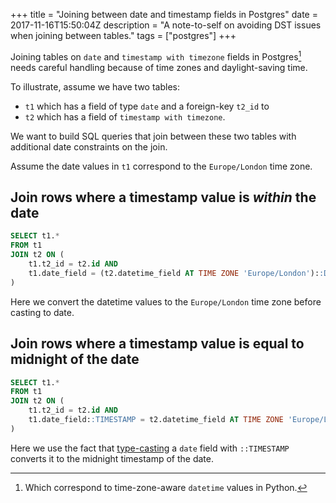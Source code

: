 +++
title = "Joining between date and timestamp fields in Postgres"
date = 2017-11-16T15:50:04Z
description = "A note-to-self on avoiding DST issues when joining between tables."
tags = ["postgres"]
+++

Joining tables on `date` and `timestamp with timezone` fields in Postgres[^django] needs careful handling
because of time zones and daylight-saving time.

To illustrate, assume we have two tables: 

- `t1` which has a field of type `date` and a foreign-key `t2_id` to
- `t2` which has a field of `timestamp with timezone`.

We want to build SQL queries that join between these two tables with additional date
constraints on the join.

Assume the date values in `t1` correspond to the `Europe/London` time zone.


## Join rows where a timestamp value is _within_ the date

```sql
SELECT t1.*
FROM t1 
JOIN t2 ON (
    t1.t2_id = t2.id AND
    t1.date_field = (t2.datetime_field AT TIME ZONE 'Europe/London')::DATE
)
```

Here we convert the datetime values to the `Europe/London` time zone before
casting to date.

## Join rows where a timestamp value is equal to midnight of the date

```sql
SELECT t1.*
FROM t1 
JOIN t2 ON (
    t1.t2_id = t2.id AND
    t1.date_field::TIMESTAMP = t2.datetime_field AT TIME ZONE 'Europe/London'
)
```

Here we use the fact that [type-casting](https://www.postgresql.org/docs/9.1/static/sql-expressions.html#SQL-SYNTAX-TYPE-CASTS) a `date` field with `::TIMESTAMP` converts it to the midnight timestamp of the date.

[^django]: Which correspond to time-zone-aware `datetime` values in Python.
